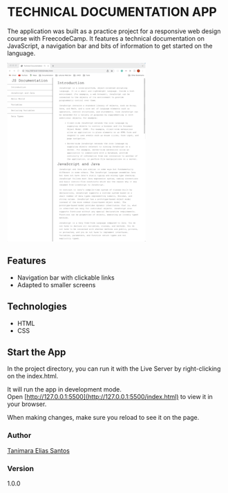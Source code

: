 # TECHNICAL DOCUMENTATION APP

The application was built as a practice project for a responsive web design course with FreecodeCamp. It features a technical documentation on JavaScript, a navigation bar and bits of information to get started on the language.

![technical documentation app - Tanimara Elias Santos](technical-documentation-showcase.gif)

## Features

- Navigation bar with clickable links
- Adapted to smaller screens

## Technologies

- HTML
- CSS

## Start the App

In the project directory, you can run it with the Live Server by right-clicking on the index.html.

It will run the app in development mode.\
Open [http://127.0.0.1:5500](http://127.0.0.1:5500/index.html) to view it in your browser.

When making changes, make sure you reload to see it on the page.

### Author

[Tanimara Elias Santos](https://github.com/tanimaraeliassantos)

### Version

1.0.0
